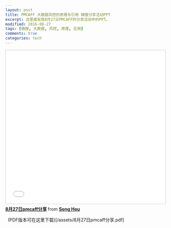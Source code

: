 ```yaml
---
layout: post
title: PMCAFF 大数据风控的原理与引用 姨搜分享活动PPT
excerpt: 这里面有我8月27日PMCAFF的分享活动中的PPT。
modified: 2016-08-27
tags: [姨搜, 大数据, 风控, 原理, 应用]
comments: true
categories: tech
---
```




<iframe src="//www.slideshare.net/slideshow/embed_code/key/Mjr2CAECcDUhp3" width="595" height="485" frameborder="0" marginwidth="0" marginheight="0" scrolling="no" style="border:1px solid #CCC; border-width:1px; margin-bottom:5px; max-width: 100%;" allowfullscreen> </iframe> <div style="margin-bottom:5px"> <strong> <a href="//www.slideshare.net/SongHou/827pmcaff" title="8月27日pmcaff分享" target="_blank">8月27日pmcaff分享</a> </strong> from <strong><a target="_blank" href="//www.slideshare.net/SongHou">Song Hou</a></strong> </div>

 
(PDF版本可在这里下载)[/assets/8月27日pmcaff分享.pdf]
